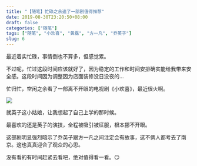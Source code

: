 ```yaml
---
title: "【随笔】忙碌之余追了一部剧值得推荐"
date: 2019-08-30T23:20:50+08:00
draft: false
categories: ["随笔"]
tags: ["随笔", "小欢喜", "黄磊", "方一凡", "乔英子"]
slug: 6
---
```


  最近着实忙碌，事情倒也不算多，但感觉累。

不过呢，忙过这段时间应该就好了，因为稳定的工作和时间安排确实能给我带来安全感。这段时间因为调整因为店面装修没日没夜的...

忙归忙，空闲之余看了一部离不开眼的电视剧《小欢喜》，最近很火啊。

![](https://img.1078503.org/imgs/2019/08/7f6910acff4039e7.webp)



就英子这小姑娘，让我想起了自己上学的那时候。

最喜欢的还是英子的演技，全程被吸引被征服，根本挪不开眼。

这部剧明显强烈暗示了乔英子跟方一凡之间注定会有故事，这不俩人都考去了南京。这也真真迎合了观众的心思。

没有看的有时间赶紧去看吧，绝对值得看一看。😏